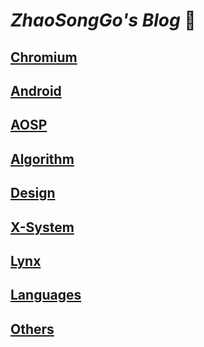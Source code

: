 # <b><i>ZhaoSongGo's Blog </i></b>:ant:

## [Chromium](chromium/)
## [Android](android/)
## [AOSP](aosp/)
## [Algorithm](algorithm/)
## [Design](arc/)
## [X-System](os/)
## [Lynx](lynx/)
## [Languages](languages/)
## [Others](others/)
